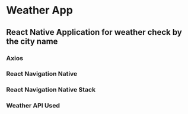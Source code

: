 <h1>Weather App</h1>
<h2>React Native Application for weather check by the city name</h2>

<h3>Axios</h3>
<h3>React Navigation Native</h3>
<h3>React Navigation Native Stack</h3>
<h3>Weather API Used</h3>
